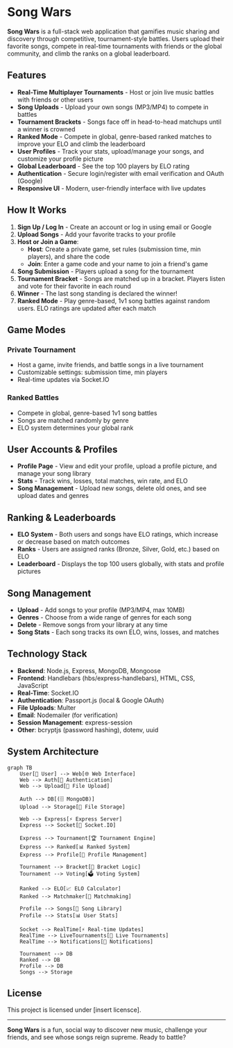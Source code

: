 # Song Wars

**Song Wars** is a full-stack web application that gamifies music sharing and discovery through competitive, tournament-style battles. Users upload their favorite songs, compete in real-time tournaments with friends or the global community, and climb the ranks on a global leaderboard.

## Features

- **Real-Time Multiplayer Tournaments** - Host or join live music battles with friends or other users
- **Song Uploads** - Upload your own songs (MP3/MP4) to compete in battles
- **Tournament Brackets** - Songs face off in head-to-head matchups until a winner is crowned
- **Ranked Mode** - Compete in global, genre-based ranked matches to improve your ELO and climb the leaderboard
- **User Profiles** - Track your stats, upload/manage your songs, and customize your profile picture
- **Global Leaderboard** - See the top 100 players by ELO rating
- **Authentication** - Secure login/register with email verification and OAuth (Google)
- **Responsive UI** - Modern, user-friendly interface with live updates

## How It Works

1. **Sign Up / Log In** - Create an account or log in using email or Google
2. **Upload Songs** - Add your favorite tracks to your profile
3. **Host or Join a Game**:
   - **Host**: Create a private game, set rules (submission time, min players), and share the code
   - **Join**: Enter a game code and your name to join a friend's game
4. **Song Submission** - Players upload a song for the tournament
5. **Tournament Bracket** - Songs are matched up in a bracket. Players listen and vote for their favorite in each round
6. **Winner** - The last song standing is declared the winner!
7. **Ranked Mode** - Play genre-based, 1v1 song battles against random users. ELO ratings are updated after each match

## Game Modes

### Private Tournament
- Host a game, invite friends, and battle songs in a live tournament
- Customizable settings: submission time, min players
- Real-time updates via Socket.IO

### Ranked Battles
- Compete in global, genre-based 1v1 song battles
- Songs are matched randomly by genre
- ELO system determines your global rank

## User Accounts & Profiles

- **Profile Page** - View and edit your profile, upload a profile picture, and manage your song library
- **Stats** - Track wins, losses, total matches, win rate, and ELO
- **Song Management** - Upload new songs, delete old ones, and see upload dates and genres

## Ranking & Leaderboards

- **ELO System** - Both users and songs have ELO ratings, which increase or decrease based on match outcomes
- **Ranks** - Users are assigned ranks (Bronze, Silver, Gold, etc.) based on ELO
- **Leaderboard** - Displays the top 100 users globally, with stats and profile pictures

## Song Management

- **Upload** - Add songs to your profile (MP3/MP4, max 10MB)
- **Genres** - Choose from a wide range of genres for each song
- **Delete** - Remove songs from your library at any time
- **Song Stats** - Each song tracks its own ELO, wins, losses, and matches

## Technology Stack

- **Backend**: Node.js, Express, MongoDB, Mongoose
- **Frontend**: Handlebars (hbs/express-handlebars), HTML, CSS, JavaScript
- **Real-Time**: Socket.IO
- **Authentication**: Passport.js (local & Google OAuth)
- **File Uploads**: Multer
- **Email**: Nodemailer (for verification)
- **Session Management**: express-session
- **Other**: bcryptjs (password hashing), dotenv, uuid

## System Architecture

```mermaid
graph TB
    User[👤 User] --> Web[🌐 Web Interface]
    Web --> Auth[🔐 Authentication]
    Web --> Upload[📁 File Upload]
    
    Auth --> DB[(🗄️ MongoDB)]
    Upload --> Storage[💾 File Storage]
    
    Web --> Express[⚡ Express Server]
    Express --> Socket[🔄 Socket.IO]
    
    Express --> Tournament[🏆 Tournament Engine]
    Express --> Ranked[📊 Ranked System]
    Express --> Profile[👤 Profile Management]
    
    Tournament --> Bracket[🎯 Bracket Logic]
    Tournament --> Voting[🗳️ Voting System]
    
    Ranked --> ELO[📈 ELO Calculator]
    Ranked --> Matchmaker[🎲 Matchmaking]
    
    Profile --> Songs[🎵 Song Library]
    Profile --> Stats[📊 User Stats]
    
    Socket --> RealTime[⚡ Real-time Updates]
    RealTime --> LiveTournaments[🔴 Live Tournaments]
    RealTime --> Notifications[🔔 Notifications]
    
    Tournament --> DB
    Ranked --> DB
    Profile --> DB
    Songs --> Storage
```

## License

This project is licensed under [insert licensce].

---

**Song Wars** is a fun, social way to discover new music, challenge your friends, and see whose songs reign supreme. Ready to battle?
